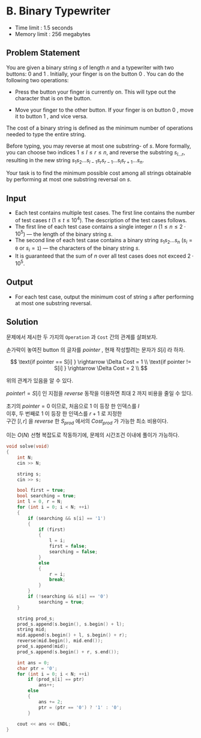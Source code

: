 # B. Binary Typewriter

- Time limit : 1.5 seconds
- Memory limit : 256 megabytes

## Problem Statement

You are given a binary string $s$ of length $n$ and a typewriter with two buttons: 0 and 1 . Initially, your finger is on the button 0 . You can do the following two operations:

- Press the button your finger is currently on. This will type out the character that is on the button.

- Move your finger to the other button. If your finger is on button 0 , move it to button 1 , and vice versa.

The cost of a binary string is defined as the minimum number of operations needed to type the entire string.

Before typing, you may reverse at most one substring-  of $s$. More formally, you can choose two indices $1\le l\le r\le n$, and reverse the substring $s_{l\ldots r}$, resulting in the new string $s_1s_2\ldots s_{l-1}s_rs_{r-1}\ldots s_ls_{r+1}\ldots s_n$.

Your task is to find the minimum possible cost among all strings obtainable by performing at most one substring reversal on $s$.

## Input

- Each test contains multiple test cases. The first line contains the number of test cases $t$ ($1 \le t \le 10^4$). The description of the test cases follows.
- The first line of each test case contains a single integer $n$ ($1\le n\le 2\cdot 10^5$) — the length of the binary string $s$.
- The second line of each test case contains a binary string $s_1s_2\ldots s_n$ ($s_i = \mathtt{0}$ or $s_i = \mathtt{1}$) — the characters of the binary string $s$.
- It is guaranteed that the sum of $n$ over all test cases does not exceed $2 \cdot 10^5$.

## Output

- For each test case, output the minimum cost of string $s$ after performing at most one substring reversal.

## Solution

문제에서 제시한 두 가지의 `Operation` 과 `Cost` 간의 관계를 살펴보자.  

손가락이 놓여진 button 의 글자를 $pointer$ , 현재 작성할려는 문자가 $S[i]$ 라 하자.  

$$
\text{if pointer == S[i] } \rightarrow \Delta Cost = 1 \\
\text{if pointer != S[i] } \rightarrow \Delta Cost = 2 \\
$$

위의 관계가 있음을 알 수 있다.  

$pointer != S[i]$ 인 지점을 $reverse$ 동작을 이용하면 최대 $2$ 까지 비용을 줄일 수 있다.  

초기의 $pointer = 0$ 이므로, 처음으로 $1$ 이 등장 한 인덱스를 $l$  
이후, 두 번째로 $1$ 이 등장 한 인덱스를 $r + 1$ 로 지정한  
구간 $[l, r]$ 을 $reverse$ 한 $S_{prod}$ 에서의 $Cost_{prod}$ 가 가능한 최소 비용이다.  

이는 $O(N)$ 선형 복잡도로 작동하기에, 문제의 시간조건 이내에 풀이가 가능하다.

```cpp
void solve(void)
{
    int N;
    cin >> N;

    string s;
    cin >> s;

    bool first = true;
    bool searching = true;
    int l = 0, r = N;
    for (int i = 0; i < N; ++i)
    {
        if (searching && s[i] == '1')
        {
            if (first)
            {
                l = i;
                first = false;
                searching = false;
            }
            else
            {
                r = i;
                break;
            }
        }
        if (!searching && s[i] == '0')
            searching = true;
    }

    string prod_s;
    prod_s.append(s.begin(), s.begin() + l);
    string mid;
    mid.append(s.begin() + l, s.begin() + r);
    reverse(mid.begin(), mid.end());
    prod_s.append(mid);
    prod_s.append(s.begin() + r, s.end());

    int ans = 0;
    char ptr = '0';
    for (int i = 0; i < N; ++i)
        if (prod_s[i] == ptr)
            ans++;
        else
        {
            ans += 2;
            ptr = (ptr == '0') ? '1' : '0';
        }
    
    cout << ans << ENDL;
}
```
